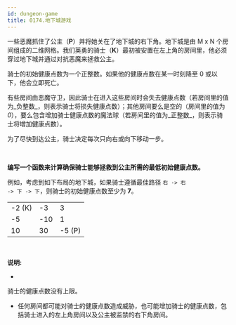 ```yaml
---
id: dungeon-game
title: 0174.地下城游戏
---
```

一些恶魔抓住了公主（**P**）并将她关在了地下城的右下角。地下城是由 M x N 个房间组成的二维网格。我们英勇的骑士（**K**）最初被安置在左上角的房间里，他必须穿过地下城并通过对抗恶魔来拯救公主。

骑士的初始健康点数为一个正整数。如果他的健康点数在某一时刻降至 0 或以下，他会立即死亡。

有些房间由恶魔守卫，因此骑士在进入这些房间时会失去健康点数（若房间里的值为_负整数_，则表示骑士将损失健康点数）；其他房间要么是空的（房间里的值为 _0_），要么包含增加骑士健康点数的魔法球（若房间里的值为_正整数_，则表示骑士将增加健康点数）。

为了尽快到达公主，骑士决定每次只向右或向下移动一步。

 

**编写一个函数来计算确保骑士能够拯救到公主所需的最低初始健康点数。**

例如，考虑到如下布局的地下城，如果骑士遵循最佳路径 <code>右 -&gt; 右 -&gt; 下 -&gt; 下</code>，则骑士的初始健康点数至少为 **7**。


<table><tbody><tr> <td>-2 (K)</td> <td>-3</td> <td>3</td> </tr> <tr> <td>-5</td> <td>-10</td> <td>1</td> </tr> <tr> <td>10</td> <td>30</td> <td>-5 (P)</td> </tr> </tbody></table>

<!---2K -3 3<br>-5 -10 1<br>10 30 5P-->
 

**说明:**


- 
骑士的健康点数没有上限。

- 任何房间都可能对骑士的健康点数造成威胁，也可能增加骑士的健康点数，包括骑士进入的左上角房间以及公主被监禁的右下角房间。
